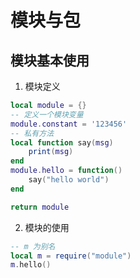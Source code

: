 # 模块与包

##  模块基本使用

1. 模块定义

```lua
local module = {}
-- 定义一个模块变量
module.constant = '123456'
-- 私有方法
local function say(msg)
    print(msg)
end
module.hello = function()
    say("hello world")
end

return module
```

2. 模块的使用

```lua
-- m 为别名
local m = require("module")
m.hello()
```

